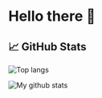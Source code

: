 # Hello there &#129492;

## &#x1f4c8; GitHub Stats

![Top langs](https://github-readme-stats.vercel.app/api/top-langs/?username=micogongob&langs_count=10&theme=vue-dark)

![My github stats](https://github-readme-stats.vercel.app/api?username=micogongob&count_private=true&show_icons=true&theme=vue-dark)


<!--
**micogongob/micogongob** is a ✨ _special_ ✨ repository because its `README.md` (this file) appears on your GitHub profile.

Here are some ideas to get you started:

- 🔭 I’m currently working on ...
- 🌱 I’m currently learning ...
- 👯 I’m looking to collaborate on ...
- 🤔 I’m looking for help with ...
- 💬 Ask me about ...
- 📫 How to reach me: ...
- 😄 Pronouns: ...
- ⚡ Fun fact: ...
-->
